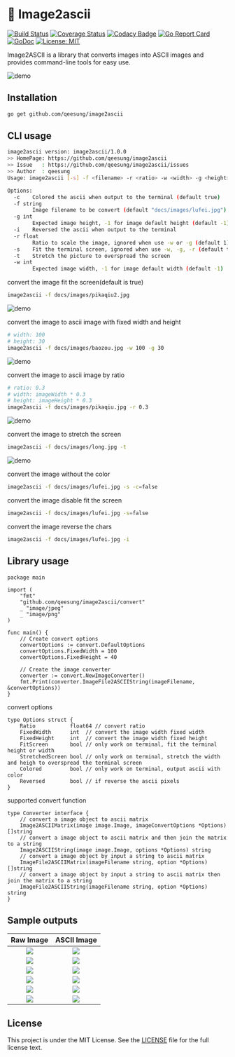 # :foggy: Image2ascii

[![Build Status](https://travis-ci.org/qeesung/image2ascii.svg?branch=master)](https://travis-ci.org/qeesung/image2ascii)
[![Coverage Status](https://coveralls.io/repos/github/qeesung/image2ascii/badge.svg?branch=master)](https://coveralls.io/github/qeesung/image2ascii?branch=master)
[![Codacy Badge](https://api.codacy.com/project/badge/Grade/71a3059b49274dde9d81d58cedd80962)](https://app.codacy.com/app/qeesung/image2ascii?utm_source=github.com&utm_medium=referral&utm_content=qeesung/image2ascii&utm_campaign=Badge_Grade_Dashboard)
[![Go Report Card](https://goreportcard.com/badge/github.com/qeesung/image2ascii)](https://goreportcard.com/report/github.com/qeesung/image2ascii)
[![GoDoc](https://godoc.org/github.com/qeesung/image2ascii?status.svg)](https://godoc.org/github.com/qeesung/image2ascii)
[![License: MIT](https://img.shields.io/badge/License-MIT-yellow.svg)](https://opensource.org/licenses/MIT)

Image2ASCII is a library that converts images into ASCII images and provides command-line tools for easy use.

![demo](https://github.com/qeesung/image2ascii/blob/master/docs/images/lufei.gif?raw=true)

## Installation

```bash
go get github.com/qeesung/image2ascii
```

## CLI usage

```bash
image2ascii version: image2ascii/1.0.0
>> HomePage: https://github.com/qeesung/image2ascii
>> Issue   : https://github.com/qeesung/image2ascii/issues
>> Author  : qeesung
Usage: image2ascii [-s] -f <filename> -r <ratio> -w <width> -g <height>

Options:
  -c    Colored the ascii when output to the terminal (default true)
  -f string
        Image filename to be convert (default "docs/images/lufei.jpg")
  -g int
        Expected image height, -1 for image default height (default -1)
  -i    Reversed the ascii when output to the terminal
  -r float
        Ratio to scale the image, ignored when use -w or -g (default 1)
  -s    Fit the terminal screen, ignored when use -w, -g, -r (default true)
  -t    Stretch the picture to overspread the screen
  -w int
        Expected image width, -1 for image default width (default -1)
```

convert the image fit the screen(default is true)
```bash
image2ascii -f docs/images/pikaqiu2.jpg
```
![demo](https://github.com/qeesung/image2ascii/blob/master/docs/images/pikaqiu_s.gif?raw=true)

convert the image to ascii image with fixed width and height
```bash
# width: 100
# height: 30
image2ascii -f docs/images/baozou.jpg -w 100 -g 30
```
![demo](https://github.com/qeesung/image2ascii/blob/master/docs/images/baozou.gif?raw=true)

convert the image to ascii image by ratio
```bash
# ratio: 0.3
# width: imageWidth * 0.3
# height: imageHeight * 0.3
image2ascii -f docs/images/pikaqiu.jpg -r 0.3
```
![demo](https://github.com/qeesung/image2ascii/blob/master/docs/images/pikaqiu.gif?raw=true)

convert the image to stretch the screen
```bash
image2ascii -f docs/images/long.jpg -t
```
![demo](https://github.com/qeesung/image2ascii/blob/master/docs/images/long.gif?raw=true)

convert the image without the color
```bash
image2ascii -f docs/images/lufei.jpg -s -c=false
```

convert the image disable fit the screen
```bash
image2ascii -f docs/images/lufei.jpg -s=false
```

convert the image reverse the chars
```bash
image2ascii -f docs/images/lufei.jpg -i
```

## Library usage

```golang
package main

import (
	"fmt"
	"github.com/qeesung/image2ascii/convert"
	_ "image/jpeg"
	_ "image/png"
)

func main() {
	// Create convert options
	convertOptions := convert.DefaultOptions
	convertOptions.FixedWidth = 100
	convertOptions.FixedHeight = 40

	// Create the image converter
	converter := convert.NewImageConverter()
	fmt.Print(converter.ImageFile2ASCIIString(imageFilename, &convertOptions))
}
```

convert options

```golang
type Options struct {
	Ratio           float64 // convert ratio
	FixedWidth      int  // convert the image width fixed width
	FixedHeight     int  // convert the image width fixed height
	FitScreen       bool // only work on terminal, fit the terminal height or width
	StretchedScreen bool // only work on terminal, stretch the width and heigh to overspread the terminal screen
	Colored         bool // only work on terminal, output ascii with color
	Reversed        bool // if reverse the ascii pixels
}
```

supported convert function
```golang
type Converter interface {
	// convert a image object to ascii matrix
	Image2ASCIIMatrix(image image.Image, imageConvertOptions *Options) []string
	// convert a image object to ascii matrix and then join the matrix to a string
	Image2ASCIIString(image image.Image, options *Options) string
	// convert a image object by input a string to ascii matrix
	ImageFile2ASCIIMatrix(imageFilename string, option *Options) []string
	// convert a image object by input a string to ascii matrix then join the matrix to a string
	ImageFile2ASCIIString(imageFilename string, option *Options) string
}
```

## Sample outputs

| Raw Image                                                                                     | ASCII Image                                                                                              |
|:---------------------------------------------------------------------------------------------:|:--------------------------------------------------------------------------------------------------------:|
| ![](https://raw.githubusercontent.com/qeesung/image2ascii/master/docs/images/lufei.jpg)      | ![](https://raw.githubusercontent.com/qeesung/image2ascii/master/docs/images/lufei_ascii.png)           |
| ![](https://raw.githubusercontent.com/qeesung/image2ascii/master/docs/images/lufei.jpg)      | ![](https://raw.githubusercontent.com/qeesung/image2ascii/master/docs/images/lufei_ascii_colored.png)   |
| ![](https://raw.githubusercontent.com/qeesung/image2ascii/master/docs/images/pikaqiu.jpeg)   | ![](https://raw.githubusercontent.com/qeesung/image2ascii/master/docs/images/pikaqiu_ascii.png)         |
| ![](https://raw.githubusercontent.com/qeesung/image2ascii/master/docs/images/pikaqiu.jpeg)   | ![](https://raw.githubusercontent.com/qeesung/image2ascii/master/docs/images/pikaqiu_ascii_colored.png) |
| ![](https://raw.githubusercontent.com/qeesung/image2ascii/master/docs/images/baozou.jpg)     | ![](https://raw.githubusercontent.com/qeesung/image2ascii/master/docs/images/baozou_ascii.png)          |
| ![](https://raw.githubusercontent.com/qeesung/image2ascii/master/docs/images/baozou.jpg)     | ![](https://raw.githubusercontent.com/qeesung/image2ascii/master/docs/images/baozou_ascii_colored.png)  |

## License

This project is under the MIT License. See the [LICENSE](https://github.com/qeesung/image2ascii/blob/master/LICENSE) file for the full license text.
